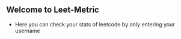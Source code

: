 ## Welcome to Leet-Metric
- Here you can check your stats of leetcode by only entering your username
